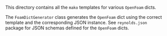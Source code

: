 This directory contains all the `mako` templates for various `OpenFoam` dicts.

The `FoamDictGenerator` class generates the `OpenFoam` dict using the correct
template and the corresponding JSON instance. See `reynolds.json` package for
JSON schemas defined for the `OpenFoam` dicts.